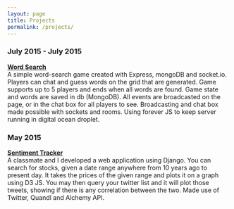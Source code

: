 ```yaml
---
layout: page
title: Projects
permalink: /projects/
---
```


<h3>July 2015 - July 2015</h3>
<b><a href='http://wordsearchgame.ddns.net'>Word Search</a></b>
<br>
A simple word-search game created with Express, mongoDB and socket.io. Players can chat and guess words on the grid that are generated. Game supports up to 5 players and ends when all words are found. Game state and words are saved in db (MongoDB). All events are broadcasted on the page, or in the chat box for all players to see. Broadcasting and chat box made possible with sockets and rooms. Using forever JS to keep server running in digital ocean droplet.

<h3>May 2015</h3>
<b><a href='https://peaceful-spire-6882.herokuapp.com/'>Sentiment Tracker</a></b>
<br>
A classmate and I developed a web application using Django. You can search for stocks, given a date range anywhere from 10 years ago to present day. It takes the prices of the given range and plots it on a graph using D3 JS. You may then query your twitter list and it will plot those tweets, showing if there is any correlation between the two. Made use of Twitter, Quandl and Alchemy API.